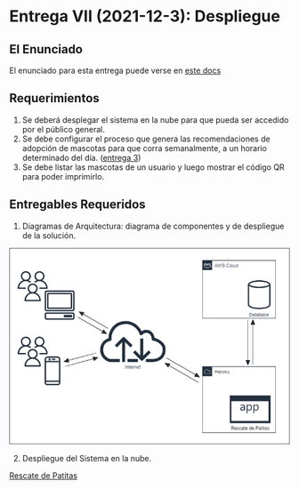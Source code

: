 # Entrega VII (2021-12-3): Despliegue

## El Enunciado

El enunciado para esta entrega puede verse en [este docs](https://docs.google.com/document/d/17vHuHa8pGX134T9GQwWgzUgIz7w1R2JW4SFX4JGimJI/edit)


## Requerimientos

1. Se deberá desplegar el sistema en la nube para que pueda ser accedido por el público general.
2. Se debe configurar el proceso que genera las recomendaciones de adopción de mascotas para que corra semanalmente, a un horario determinado del día. ([entrega 3](./03-rp.md))
3. Se debe listar las mascotas de un usuario y luego mostrar el código QR para poder imprimirlo.


## Entregables Requeridos

1. Diagramas de Arquitectura: diagrama de componentes y de despliegue de la solución.

![Architecture](images/06-entrega/arq.png)

2. Despliegue del Sistema en la nube.

[Rescate de Patitas](https://rescate-de-patitas.herokuapp.com)
